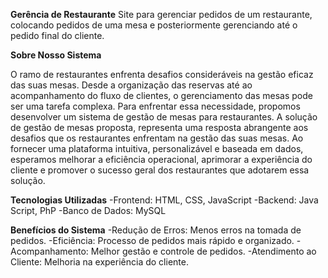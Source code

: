 **Gerência de Restaurante**
Site para gerenciar pedidos de um restaurante, colocando pedidos de uma mesa e posteriormente gerenciando até o pedido final do cliente.

**Sobre Nosso Sistema**

O ramo de restaurantes enfrenta desafios consideráveis na gestão eficaz das suas mesas. Desde a organização das reservas até ao acompanhamento do fluxo de clientes, o gerenciamento das mesas pode ser uma tarefa complexa. Para enfrentar essa necessidade, propomos desenvolver um sistema de gestão de mesas para restaurantes.
A solução de gestão de mesas proposta, representa uma resposta abrangente aos desafios que os restaurantes enfrentam na gestão das suas mesas. Ao fornecer uma plataforma intuitiva, personalizável e baseada em dados, esperamos melhorar a eficiência operacional, aprimorar a experiência do cliente e promover o sucesso geral dos restaurantes que adotarem essa solução.

**Tecnologias Utilizadas**
-Frontend: HTML, CSS, JavaScript
-Backend: Java Script, PhP
-Banco de Dados: MySQL

**Benefícios do Sistema**
-Redução de Erros: Menos erros na tomada de pedidos.
-Eficiência: Processo de pedidos mais rápido e organizado.
-Acompanhamento: Melhor gestão e controle de pedidos.
-Atendimento ao Cliente: Melhoria na experiência do cliente.

